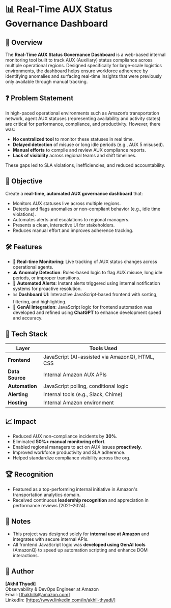 # 📊 Real-Time AUX Status Governance Dashboard

## 🚀 Overview

The **Real-Time AUX Status Governance Dashboard** is a web-based internal monitoring tool built to track AUX (Auxiliary) status compliance across multiple operational regions. Designed specifically for large-scale logistics environments, the dashboard helps ensure workforce adherence by identifying anomalies and surfacing real-time insights that were previously only available through manual tracking.




## ❓ Problem Statement

In high-paced operational environments such as Amazon’s transportation network, agent AUX statuses (representing availability and activity states) are critical for performance, compliance, and productivity. However, there was:

- **No centralized tool** to monitor these statuses in real time.
- **Delayed detection** of misuse or long idle periods (e.g., AUX 5 misused).
- **Manual efforts** to compile and review AUX compliance reports.
- **Lack of visibility** across regional teams and shift timelines.


These gaps led to SLA violations, inefficiencies, and reduced accountability.


## 🎯 Objective

Create a **real-time, automated AUX governance dashboard** that:

- Monitors AUX statuses live across multiple regions.
- Detects and flags anomalies or non-compliant behavior (e.g., idle time violations).
- Automates alerts and escalations to regional managers.
- Presents a clean, interactive UI for stakeholders.
- Reduces manual effort and improves adherence tracking.


## 🛠️ Features

- 🔁 **Real-time Monitoring**: Live tracking of AUX status changes across operational agents.
- ⚠️ **Anomaly Detection**: Rules-based logic to flag AUX misuse, long idle periods, or improper transitions.
- 📢 **Automated Alerts**: Instant alerts triggered using internal notification systems for proactive resolution.
- 📊 **Dashboard UI**: Interactive JavaScript-based frontend with sorting, filtering, and highlighting.
- 🤖 **GenAI Integration**: JavaScript logic for frontend automation was developed and refined using **ChatGPT** to enhance development speed and accuracy.


## 🧱 Tech Stack

| Layer         | Tools Used                              |
|---------------|------------------------------------------|
| **Frontend**  | JavaScript (AI-assisted via AmazonQ), HTML, CSS |
| **Data Source** | Internal Amazon AUX APIs                |
| **Automation**| JavaScript polling, conditional logic     |
| **Alerting**  | Internal tools (e.g., Slack, Chime)       |
| **Hosting**   | Internal Amazon environment               |


## 📈 Impact

- Reduced AUX non-compliance incidents by **30%**.
- Eliminated **50%+ manual monitoring effort**.
- Enabled regional managers to act on AUX issues **proactively**.
- Improved workforce productivity and SLA adherence.
- Helped standardize compliance visibility across the org.


## 🏆 Recognition

- Featured as a top-performing internal initiative in Amazon's transportation analytics domain.
- Received continuous **leadership recognition** and appreciation in performance reviews (2021–2024).


## 📌 Notes

- This project was designed solely for **internal use at Amazon** and integrates with secure internal APIs.
- All frontend JavaScript logic was **developed using GenAI tools** (AmazonQ) to speed up automation scripting and enhance DOM interactions.


## 🙋 Author

**[Akhil Thyadi]**  
Observability & DevOps Engineer at Amazon  
Email: [thakhilk@amazon.com]  
LinkedIn: [https://www.linkedin.com/in/akhil-thyadi/]  

